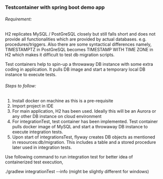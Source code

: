 ### Testcontainer with spring boot demo app

###### Requirement:

H2 replicates MySQL / PostGreSQL closely but still falls short and does not provide all functionalities which are provided by actual databases. e.g. procedures/triggers. Also there are some syntactical differences namely, TIMESTAMPTZ in PostGreSQL becomes TIMESTAMP WITH TIME ZONE in H2 which makes it difficult to test db migration scripts.

Test containers help to spin-up a throwaway DB instance with some extra coding in application. It pulls DB image and start a temporary local DB instance to execute tests.

###### Steps to follow:

1. Install docker on machine as this is a pre-requisite
2. Import project in IDE
3. For main application, H2 has been used. Ideally this will be an Aurora or any other DB instance on cloud environment
4. For integrationTest, test container has been implemented. Test container pulls docker image of MySQL and start a throwaway DB instance to execute integration tests.
5. Upon start of integrationsTest, flyway creates DB objects as mentioned in resources:db/migration. This includes a table and a stored procedure later used in integration tests.

Use following command to run integration test for better idea of containerized test execution,

./gradlew integrationTest --info (might be slightly different for windows)
